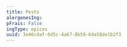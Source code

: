 ```yaml
---
title: Pesto
alergenesIng:
pFrais: False
ingType: epices
uuid: 3e46cdaf-6d5c-4a67-8b59-64a58de1b2f3
---
```

